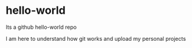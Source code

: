 # hello-world
Its a github hello-world repo

I am here to understand how git works and upload my personal projects
